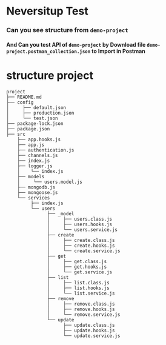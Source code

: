 # Neversitup Test

### Can you see structure from  `demo-project`

#### And Can you test API of `demo-project` by Download file `demo-project.postman_collection.json` to Import in Postman

# structure project
    project
    ├── README.md
    ├── config
    │     ├── default.json
    │     ├── production.json
    │     └── test.json
    ├── package-lock.json
    ├── package.json
    ├── src
        ├── app.hooks.js
        ├── app.js
        ├── authentication.js
        ├── channels.js
        ├── index.js
        ├── logger.js
        │    └── index.js
        ├── models
        │     └── users.model.js
        ├── mongodb.js
        ├── mongoose.js
        └── services
             ├── index.js
             └── users
                   ├── _model
                   │     ├── users.class.js
                   │     ├── users.hooks.js
                   │     └── users.service.js
                   ├── create
                   │     ├── create.class.js
                   │     ├── create.hooks.js
                   │     └── create.service.js
                   ├── get
                   │     ├── get.class.js
                   │     ├── get.hooks.js
                   │     └── get.service.js
                   ├── list
                   │     ├── list.class.js
                   │     ├── list.hooks.js
                   │     └── list.service.js
                   ├── remove
                   │     ├── remove.class.js
                   │     ├── remove.hooks.js
                   │     └── remove.service.js
                   └── update
                         ├── update.class.js
                         ├── update.hooks.js
                         └── update.service.js
